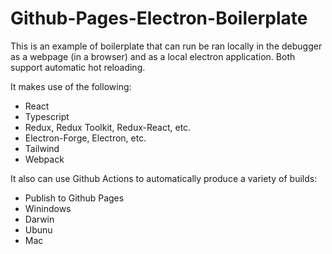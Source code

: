 # Github-Pages-Electron-Boilerplate

This is an example of boilerplate that can run be ran locally in the debugger as a webpage (in a browser) and as a local electron application. Both support automatic hot reloading.

It makes use of the following:

- React
- Typescript
- Redux, Redux Toolkit, Redux-React, etc.
- Electron-Forge, Electron, etc.
- Tailwind
- Webpack

It also can use Github Actions to automatically produce a variety of builds:

- Publish to Github Pages
- Winindows
- Darwin
- Ubunu
- Mac
